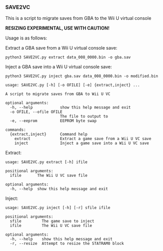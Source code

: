 ### SAVE2VC

This is a script to migrate saves from GBA to the Wii U virtual console

**RESIZING EXPERIMENTAL, USE WITH CAUTION!**

Usage is as follows:

Extract a GBA save from a Wii U virtual console save:
```
python3 SAVE2VC.py extract data_008_0000.bin -o gba.sav
```

Inject a GBA save into a Wii U virtual console save:
```
python3 SAVE2VC.py inject gba.sav data_008_0000.bin -o modified.bin
```

```
usage: SAVE2VC.py [-h] [-o OFILE] [-e] {extract,inject} ...

A script to migrate saves from GBA to Wii U VC

optional arguments:
  -h, --help            show this help message and exit
  -o OFILE, --ofile OFILE
                        The file to output to
  -e, --eeprom          EEPROM byte swap

commands:
  {extract,inject}      Command help
    extract             Extract a game save from a Wii U VC save
    inject              Inject a game save into a Wii U VC save
```
Extract:
```
usage: SAVE2VC.py extract [-h] ifile

positional arguments:
  ifile       The Wii U VC save file

optional arguments:
  -h, --help  show this help message and exit
```
Inject:
```
usage: SAVE2VC.py inject [-h] [-r] sfile ifile

positional arguments:
  sfile         The game save to inject
  ifile         The Wii U VC save file

optional arguments:
  -h, --help    show this help message and exit
  -r, --resize  Attempt to resize the STATRAM0 block
```